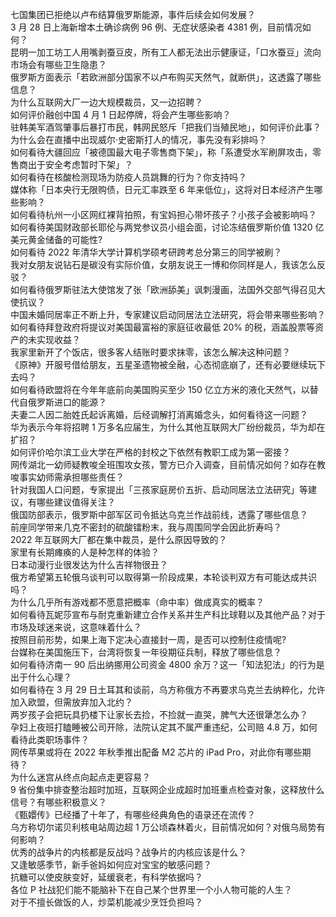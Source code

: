 七国集团已拒绝以卢布结算俄罗斯能源，事件后续会如何发展？  
3 月 28 日上海新增本土确诊病例 96 例、无症状感染者 4381 例，目前情况如何？  
昆明一加工坊工人用嘴剥蚕豆皮，所有工人都无法出示健康证，「口水蚕豆」流向市场会有哪些卫生隐患？  
俄罗斯方面表示「若欧洲部分国家不以卢布购买天然气，就断供」，这透露了哪些信息？  
为什么互联网大厂一边大规模裁员，又一边招聘？  
如何评价融创中国 4 月 1 日起停牌，将会产生哪些影响？  
驻韩美军酒驾肇事后暴打市民，韩网民怒斥「把我们当殖民地」，如何评价此事？  
为什么会在直播中出现威尔·史密斯打人的情况，事先没有彩排吗？  
如何看待大疆回应「被德国最大电子零售商下架」，称「系遭受水军刷屏攻击，零售商出于安全考虑暂时下架」？  
如何看待在核酸检测现场为防疫人员跳舞的行为？你支持吗？  
媒体称「日本央行无限购债，日元汇率跌至 6 年来低位」，这将对日本经济产生哪些影响？  
如何看待杭州一小区网红裸背拍照，有宝妈担心带坏孩子？小孩子会被影响吗？  
如何看待美国财政部长耶伦与两党参议员小组会面，讨论冻结俄罗斯价值 1320 亿美元黄金储备的可能性?  
如何看待 2022 年清华大学计算机学硕考研跨考总分第三的同学被刷？  
我对女朋友说钻石是碳没有实际价值，女朋友说王一博和你同样是人，我该怎么反驳？  
如何看待俄罗斯驻法大使馆发了张「欧洲舔美」讽刺漫画，法国外交部气得召见大使抗议？  
中国未婚同居率正不断上升，专家建议启动同居法立法研究，将会带来哪些影响？  
如何看待拜登政府将提议对美国最富裕的家庭征收最低 20% 的税，涵盖股票等资产的未实现收益？  
我家里新开了个饭店，很多客人结账时要求抹零，该怎么解决这种问题？  
《原神》开服号借给朋友，五星圣遗物被全融，心态彻底崩了，还有必要继续玩下去吗？  
如何看待欧盟将在今年年底前向美国购买至少 150 亿立方米的液化天然气，以替代自俄罗斯进口的能源？  
夫妻二人因二胎姓氏起诉离婚，后经调解打消离婚念头，如何看待这一问题？  
华为表示今年将招聘 1 万多名应届生，为什么其他互联网大厂纷纷裁员，华为却在扩招？  
如何评价哈尔滨工业大学在严格的封校之下依然有教职工成为第一密接？  
网传湖北一幼师疑教唆全班围攻女孩，警方已介入调查，目前情况如何？如存在教唆事实幼师需承担哪些责任？  
针对我国人口问题，专家提出「三孩家庭房价五折、启动同居法立法研究」等建议，有哪些建议值得关注？  
俄国防部表示，俄罗斯中部军区司令抵达乌克兰作战前线，透露了哪些信息？  
前座同学带来几克不密封的硫酸镭粉末，我与周围同学会因此折寿吗？  
2022 年互联网大厂都在集中裁员，是什么原因导致的？  
家里有长期瘫痪的人是种怎样的体验？  
日本动漫行业很发达为什么吉祥物很丑？  
俄方希望第五轮俄乌谈判可以取得第一阶段成果，本轮谈判双方有可能达成共识吗？  
为什么几乎所有游戏都不愿意把概率（命中率）做成真实的概率？  
如何看待瓦妮莎宣布与耐克重新建立合作关系并生产科比球鞋以及其他产品？对于市场及球迷来说，这意味着什么？  
按照目前形势，如果上海下定决心直接封一周，是否可以控制住疫情呢?  
台媒称在美国施压下，台湾将恢复一年役期征兵制，释放了哪些信息？  
如何看待济南一 90 后出纳挪用公司资金 4800 余万？这一「知法犯法」的行为是出于什么心理？  
如何看待在 3 月 29 日土耳其和谈前，乌方称俄方不再要求乌克兰去纳粹化，允许加入欧盟，但需放弃加入北约？  
两岁孩子会把玩具扔楼下让家长去捡，不捡就一直哭，脾气大还很犟怎么办？  
孕妇上夜班打瞌睡被公司开除，法院认定其不属严重违纪，公司赔 4.8 万，如何看待此类职场事件？  
网传苹果或将在 2022 年秋季推出配备 M2 芯片的 iPad Pro，对此你有哪些期待？  
为什么迷宫从终点向起点走更容易？  
9 省份集中排查整治超时加班，互联网企业成超时加班重点检查对象，这释放什么信号？有哪些积极意义？  
《甄嬛传》已经播了十年了，有哪些经典角色的语录还在流传？  
乌方称切尔诺贝利核电站周边超 1 万公顷森林着火，目前情况如何？对俄乌局势有何影响？  
优秀的战争片的内核都是反战吗？战争片的内核应该是什么？  
又逢敏感季节，新手爸妈如何应对宝宝的敏感问题？  
抗糖可以使皮肤变好，延缓衰老，有科学依据吗？  
各位 P 社战犯们能不能脑补下在自己某个世界里一个小人物可能的人生？  
对于不擅长做饭的人，炒菜机能减少烹饪负担吗？  
